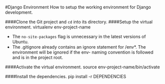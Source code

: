 #Django Environment
How to setup the working environment for Django development.

####Clone the Git project and `cd` into its directory.
####Setup the virtual environment.
    virtualenv env-project-name

* The `no-site-packages` flag is unnecessary in the latest versions of Ubuntu.
* The .gitignore already contains an ignore statement for /env*. The environment will be ignored if the env- naming convention is followed and is in the project root.

####Activate the virtual environment.
    source env-project-name/bin/activate

####Install the dependencies.
    pip install -r DEPENDENCIES